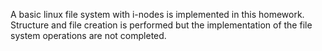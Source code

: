 A basic linux file system with i-nodes is implemented in this homework. Structure and file creation is performed but the implementation of the file system operations are not completed.
